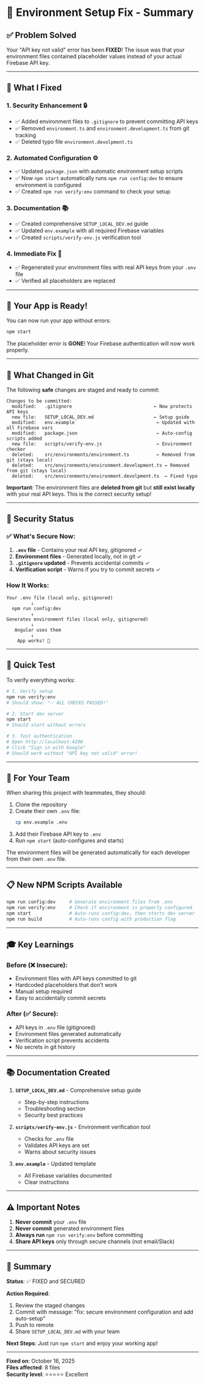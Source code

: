 # 🔧 Environment Setup Fix - Summary

## ✅ Problem Solved

Your "API key not valid" error has been **FIXED**! The issue was that your environment files contained placeholder values instead of your actual Firebase API key.

---

## 🎯 What I Fixed

### 1. **Security Enhancement** 🔒
- ✅ Added environment files to `.gitignore` to prevent committing API keys
- ✅ Removed `environment.ts` and `environment.development.ts` from git tracking
- ✅ Deleted typo file `environment.devolpment.ts`

### 2. **Automated Configuration** ⚙️
- ✅ Updated `package.json` with automatic environment setup scripts
- ✅ Now `npm start` automatically runs `npm run config:dev` to ensure environment is configured
- ✅ Created `npm run verify:env` command to check your setup

### 3. **Documentation** 📚
- ✅ Created comprehensive `SETUP_LOCAL_DEV.md` guide
- ✅ Updated `env.example` with all required Firebase variables
- ✅ Created `scripts/verify-env.js` verification tool

### 4. **Immediate Fix** 🚀
- ✅ Regenerated your environment files with real API keys from your `.env` file
- ✅ Verified all placeholders are replaced

---

## 🚀 Your App is Ready!

You can now run your app without errors:

```bash
npm start
```

The placeholder error is **GONE**! Your Firebase authentication will now work properly.

---

## 📝 What Changed in Git

The following **safe** changes are staged and ready to commit:

```
Changes to be committed:
  modified:   .gitignore                              ← Now protects API keys
  new file:   SETUP_LOCAL_DEV.md                      ← Setup guide
  modified:   env.example                              ← Updated with all Firebase vars
  modified:   package.json                             ← Auto-config scripts added
  new file:   scripts/verify-env.js                    ← Environment checker
  deleted:    src/environments/environment.ts          ← Removed from git (stays local)
  deleted:    src/environments/environment.development.ts ← Removed from git (stays local)
  deleted:    src/environments/environment.devolpment.ts  ← Fixed typo
```

**Important**: The environment files are **deleted from git** but **still exist locally** with your real API keys. This is the correct security setup!

---

## 🔐 Security Status

### ✅ What's Secure Now:

1. **`.env` file** - Contains your real API key, gitignored ✓
2. **Environment files** - Generated locally, not in git ✓
3. **`.gitignore` updated** - Prevents accidental commits ✓
4. **Verification script** - Warns if you try to commit secrets ✓

### How It Works:

```
Your .env file (local only, gitignored)
         ↓
  npm run config:dev
         ↓
Generates environment files (local only, gitignored)
         ↓
   Angular uses them
         ↓
    App works! 🎉
```

---

## 🧪 Quick Test

To verify everything works:

```bash
# 1. Verify setup
npm run verify:env
# Should show: "✅ ALL CHECKS PASSED!"

# 2. Start dev server
npm start
# Should start without errors

# 3. Test authentication
# Open http://localhost:4200
# Click "Sign in with Google"
# Should work without "API key not valid" error!
```

---

## 👥 For Your Team

When sharing this project with teammates, they should:

1. Clone the repository
2. Create their own `.env` file:
   ```bash
   cp env.example .env
   ```
3. Add their Firebase API key to `.env`
4. Run `npm start` (auto-configures and starts)

The environment files will be generated automatically for each developer from their own `.env` file.

---

## 📋 New NPM Scripts Available

```bash
npm run config:dev     # Generate environment files from .env
npm run verify:env     # Check if environment is properly configured
npm start              # Auto-runs config:dev, then starts dev server
npm run build          # Auto-runs config with production flag
```

---

## 🎓 Key Learnings

### Before (❌ Insecure):
- Environment files with API keys committed to git
- Hardcoded placeholders that don't work
- Manual setup required
- Easy to accidentally commit secrets

### After (✅ Secure):
- API keys in `.env` file (gitignored)
- Environment files generated automatically
- Verification script prevents accidents
- No secrets in git history

---

## 📚 Documentation Created

1. **`SETUP_LOCAL_DEV.md`** - Comprehensive setup guide
   - Step-by-step instructions
   - Troubleshooting section
   - Security best practices

2. **`scripts/verify-env.js`** - Environment verification tool
   - Checks for `.env` file
   - Validates API keys are set
   - Warns about security issues

3. **`env.example`** - Updated template
   - All Firebase variables documented
   - Clear instructions

---

## ⚠️ Important Notes

1. **Never commit** your `.env` file
2. **Never commit** generated environment files
3. **Always run** `npm run verify:env` before committing
4. **Share API keys** only through secure channels (not email/Slack)

---

## 🎉 Summary

**Status**: ✅ FIXED and SECURED

**Action Required**: 
1. Review the staged changes
2. Commit with message: "fix: secure environment configuration and add auto-setup"
3. Push to remote
4. Share `SETUP_LOCAL_DEV.md` with your team

**Next Steps**: Just run `npm start` and enjoy your working app!

---

**Fixed on**: October 16, 2025  
**Files affected**: 8 files  
**Security level**: ⭐⭐⭐⭐⭐ Excellent

